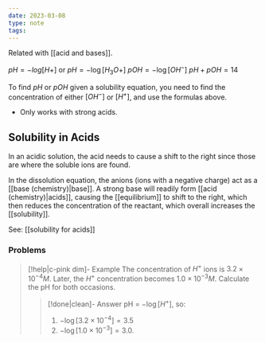 ```yaml
---
date: 2023-03-08
type: note
tags:
---
```


Related with [[acid and bases]].

$pH = -log[H+]$ or $pH = -\log[H_{3}O+]$
$pOH = -\log[OH^-]$
$pH + pOH = 14$

To find $pH$ or $pOH$ given a solubility equation, you need to find the concentration of either $[OH^-]$ or $[H^+]$, and use the formulas above.
- Only works with strong acids.

## Solubility in Acids
In an acidic solution, the acid needs to cause a shift to the right since those are where the soluble ions are found.

In the dissolution equation, the anions (ions with a negative charge) act as a [[base (chemistry)|base]]. A strong base will readily form [[acid (chemistry)|acids]], causing the [[equilibrium]] to shift to the right, which then reduces the concentration of the reactant, which overall increases the [[solubility]].

See: [[solubility for acids]]

### Problems
> [!help|c-pink dim]- Example
> The concentration of $H^+$ ions is $3.2 \times 10^{-4}M$. Later, the $H^+$ concentration becomes $1.0 \times 10^{-3}M$. Calculate the pH for both occasions.
>
> > [!done|clean]- Answer
> > pH = $-\log[H^+]$, so:
> > 1. $-\log[3.2 \times 10^{-4}] = 3.5$
> > 2. $-\log[1.0 \times 10^{-3}] = 3.0$.
